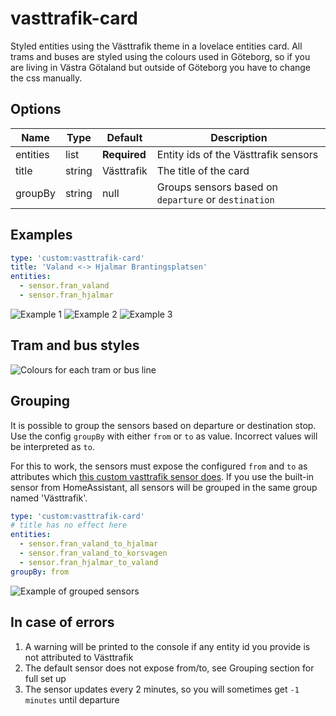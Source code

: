 vasttrafik-card
========================

Styled entities using the Västtrafik theme in a lovelace entities card. All trams and buses are styled using the colours used in Göteborg, so if you are living in Västra Götaland but outside of Göteborg you have to change the css manually.

## Options

| Name | Type | Default | Description
| ---- | ---- | ------- | -----------
| entities | list | **Required** | Entity ids of the Västtrafik sensors
| title | string | Västtrafik | The title of the card
| groupBy | string | null | Groups sensors based on `departure` or `destination`

## Examples
```yaml
type: 'custom:vasttrafik-card'
title: 'Valand <-> Hjalmar Brantingsplatsen'
entities:
  - sensor.fran_valand
  - sensor.fran_hjalmar
```

![Example 1](https://raw.githubusercontent.com/Miicroo/ha-lovelace-vasttrafik_card/master/resources/1.png)
![Example 2](https://raw.githubusercontent.com/Miicroo/ha-lovelace-vasttrafik_card/master/resources/2.png)
![Example 3](https://raw.githubusercontent.com/Miicroo/ha-lovelace-vasttrafik_card/master/resources/3.png)

## Tram and bus styles
![Colours for each tram or bus line](https://raw.githubusercontent.com/Miicroo/ha-lovelace-vasttrafik_card/master/resources/colours.png)

## Grouping
It is possible to group the sensors based on departure or destination stop. Use the config `groupBy` with either `from` or `to` as value. Incorrect values will be interpreted as `to`.

For this to work, the sensors must expose the configured `from` and `to` as attributes which [this custom vasttrafik sensor does](https://github.com/Miicroo/ha-vasttrafik). If you use the built-in sensor from HomeAssistant, all sensors will be grouped in the same group named 'Västtrafik'.

```yaml
type: 'custom:vasttrafik-card'
# title has no effect here
entities:
  - sensor.fran_valand_to_hjalmar
  - sensor.fran_valand_to_korsvagen
  - sensor.fran_hjalmar_to_valand
groupBy: from
```
![Example of grouped sensors](https://raw.githubusercontent.com/Miicroo/ha-lovelace-vasttrafik_card/master/resources/4.png)

## In case of errors
1. A warning will be printed to the console if any entity id you provide is not attributed to Västtrafik
2. The default sensor does not expose from/to, see Grouping section for full set up
3. The sensor updates every 2 minutes, so you will sometimes get `-1 minutes` until departure
